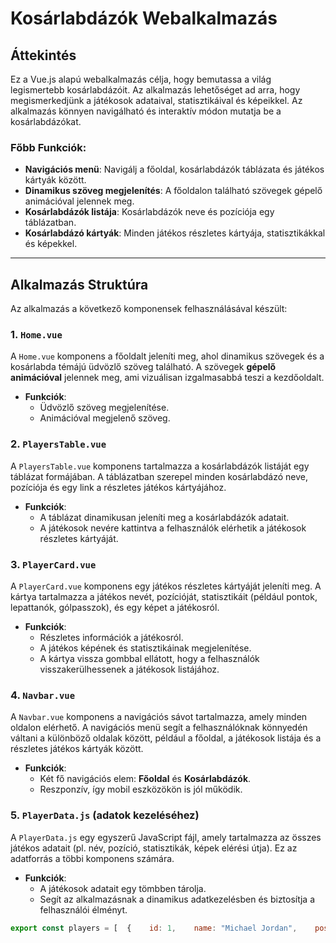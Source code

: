 # Kosárlabdázók Webalkalmazás

## Áttekintés

Ez a Vue.js alapú webalkalmazás célja, hogy bemutassa a világ legismertebb kosárlabdázóit. Az alkalmazás lehetőséget ad arra, hogy megismerkedjünk a játékosok adataival, statisztikáival és képeikkel. Az alkalmazás könnyen navigálható és interaktív módon mutatja be a kosárlabdázókat.

### Főbb Funkciók:
- **Navigációs menü**: Navigálj a főoldal, kosárlabdázók táblázata és játékos kártyák között.
- **Dinamikus szöveg megjelenítés**: A főoldalon található szövegek gépelő animációval jelennek meg.
- **Kosárlabdázók listája**: Kosárlabdázók neve és pozíciója egy táblázatban.
- **Kosárlabdázó kártyák**: Minden játékos részletes kártyája, statisztikákkal és képekkel.

---

## Alkalmazás Struktúra

Az alkalmazás a következő komponensek felhasználásával készült:

### 1. **`Home.vue`**

A `Home.vue` komponens a főoldalt jeleníti meg, ahol dinamikus szövegek és a kosárlabda témájú üdvözlő szöveg található. A szövegek **gépelő animációval** jelennek meg, ami vizuálisan izgalmasabbá teszi a kezdőoldalt.

- **Funkciók**:
  - Üdvözlő szöveg megjelenítése.
  - Animációval megjelenő szöveg.

  


### 2. **`PlayersTable.vue`**

A `PlayersTable.vue` komponens tartalmazza a kosárlabdázók listáját egy táblázat formájában. A táblázatban szerepel minden kosárlabdázó neve, pozíciója és egy link a részletes játékos kártyájához.

- **Funkciók**:
  - A táblázat dinamikusan jeleníti meg a kosárlabdázók adatait.
  - A játékosok nevére kattintva a felhasználók elérhetik a játékosok részletes kártyáját.


### 3. **`PlayerCard.vue`**

A `PlayerCard.vue` komponens egy játékos részletes kártyáját jeleníti meg. A kártya tartalmazza a játékos nevét, pozícióját, statisztikáit (például pontok, lepattanók, gólpasszok), és egy képet a játékosról.

- **Funkciók**:
  - Részletes információk a játékosról.
  - A játékos képének és statisztikáinak megjelenítése.
  - A kártya vissza gombbal ellátott, hogy a felhasználók visszakerülhessenek a játékosok listájához.


### 4. **`Navbar.vue`**

A `Navbar.vue` komponens a navigációs sávot tartalmazza, amely minden oldalon elérhető. A navigációs menü segít a felhasználóknak könnyedén váltani a különböző oldalak között, például a főoldal, a játékosok listája és a részletes játékos kártyák között.

- **Funkciók**:
  - Két fő navigációs elem: **Főoldal** és **Kosárlabdázók**.
  - Reszponzív, így mobil eszközökön is jól működik.


### 5. **`PlayerData.js`** (adatok kezeléséhez)

A `PlayerData.js` egy egyszerű JavaScript fájl, amely tartalmazza az összes játékos adatait (pl. név, pozíció, statisztikák, képek elérési útja). Ez az adatforrás a többi komponens számára.

- **Funkciók**:
  - A játékosok adatait egy tömbben tárolja.
  - Segít az alkalmazásnak a dinamikus adatkezelésben és biztosítja a felhasználói élményt.

```javascript
export const players = [  {    id: 1,    name: "Michael Jordan",    position: "Shooting Guard",    stats: {      points: 30.1,      rebounds: 6.2,      assists: 5.3    },    image: "./images/jordan.png"  },  // További játékosok...];
